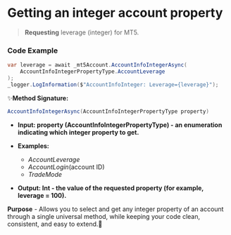 # Getting an integer account property

> **Requesting** leverage (integer) for MT5.

### Code Example

```csharp
var leverage = await _mt5Account.AccountInfoIntegerAsync(
    AccountInfoIntegerPropertyType.AccountLeverage
);
_logger.LogInformation($"AccountInfoInteger: Leverage={leverage}");
```

✨**Method Signature:** 
```csharp
AccountInfoIntegerAsync(AccountInfoIntegerPropertyType property)
```

* **Input: property (AccountInfoIntegerPropertyType) - an enumeration indicating which integer property to get.**

* **Examples:** 
   * _AccountLeverage_
   * _AccountLogin_(account ID)
   * _TradeMode_

* **Output: Int - the value of the requested property (for example, leverage = 100).**

**Purpose** - Allows you to select and get any integer property of an account through a single universal method, while keeping your code clean, consistent, and easy to extend.🚀
